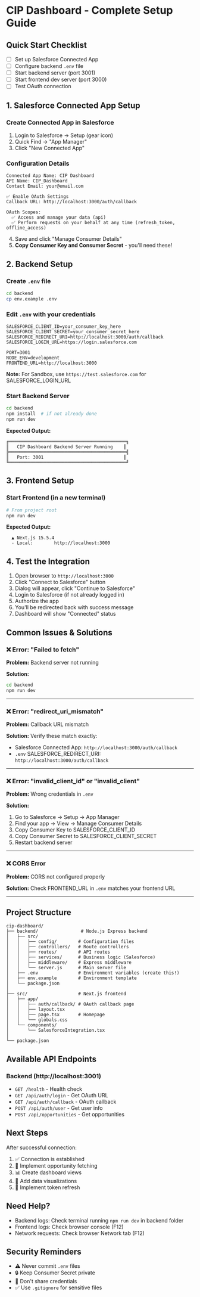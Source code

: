 # CIP Dashboard - Complete Setup Guide

## Quick Start Checklist

- [ ] Set up Salesforce Connected App
- [ ] Configure backend `.env` file
- [ ] Start backend server (port 3001)
- [ ] Start frontend dev server (port 3000)
- [ ] Test OAuth connection

## 1. Salesforce Connected App Setup

### Create Connected App in Salesforce

1. Login to Salesforce → Setup (gear icon)
2. Quick Find → "App Manager"
3. Click "New Connected App"

### Configuration Details

```
Connected App Name: CIP Dashboard
API Name: CIP_Dashboard
Contact Email: your@email.com

✅ Enable OAuth Settings
Callback URL: http://localhost:3000/auth/callback

OAuth Scopes:
  ✅ Access and manage your data (api)
  ✅ Perform requests on your behalf at any time (refresh_token, offline_access)
```

4. Save and click "Manage Consumer Details"
5. **Copy Consumer Key and Consumer Secret** - you'll need these!

## 2. Backend Setup

### Create `.env` file

```bash
cd backend
cp env.example .env
```

### Edit `.env` with your credentials

```env
SALESFORCE_CLIENT_ID=your_consumer_key_here
SALESFORCE_CLIENT_SECRET=your_consumer_secret_here
SALESFORCE_REDIRECT_URI=http://localhost:3000/auth/callback
SALESFORCE_LOGIN_URL=https://login.salesforce.com

PORT=3001
NODE_ENV=development
FRONTEND_URL=http://localhost:3000
```

**Note:** For Sandbox, use `https://test.salesforce.com` for SALESFORCE_LOGIN_URL

### Start Backend Server

```bash
cd backend
npm install  # if not already done
npm run dev
```

**Expected Output:**
```
╔════════════════════════════════════════════╗
║   CIP Dashboard Backend Server Running    ║
╠════════════════════════════════════════════╣
║   Port: 3001                              ║
╚════════════════════════════════════════════╝
```

## 3. Frontend Setup

### Start Frontend (in a new terminal)

```bash
# From project root
npm run dev
```

**Expected Output:**
```
  ▲ Next.js 15.5.4
  - Local:        http://localhost:3000
```

## 4. Test the Integration

1. Open browser to `http://localhost:3000`
2. Click "Connect to Salesforce" button
3. Dialog will appear, click "Continue to Salesforce"
4. Login to Salesforce (if not already logged in)
5. Authorize the app
6. You'll be redirected back with success message
7. Dashboard will show "Connected" status

## Common Issues & Solutions

### ❌ Error: "Failed to fetch"

**Problem:** Backend server not running

**Solution:**
```bash
cd backend
npm run dev
```

---

### ❌ Error: "redirect_uri_mismatch"

**Problem:** Callback URL mismatch

**Solution:** Verify these match exactly:
- Salesforce Connected App: `http://localhost:3000/auth/callback`
- `.env` SALESFORCE_REDIRECT_URI: `http://localhost:3000/auth/callback`

---

### ❌ Error: "invalid_client_id" or "invalid_client"

**Problem:** Wrong credentials in `.env`

**Solution:**
1. Go to Salesforce → Setup → App Manager
2. Find your app → View → Manage Consumer Details
3. Copy Consumer Key to SALESFORCE_CLIENT_ID
4. Copy Consumer Secret to SALESFORCE_CLIENT_SECRET
5. Restart backend server

---

### ❌ CORS Error

**Problem:** CORS not configured properly

**Solution:** Check FRONTEND_URL in `.env` matches your frontend URL

---

## Project Structure

```
cip-dashboard/
├── backend/                # Node.js Express backend
│   ├── src/
│   │   ├── config/        # Configuration files
│   │   ├── controllers/   # Route controllers
│   │   ├── routes/        # API routes
│   │   ├── services/      # Business logic (Salesforce)
│   │   ├── middleware/    # Express middleware
│   │   └── server.js      # Main server file
│   ├── .env               # Environment variables (create this!)
│   ├── env.example        # Environment template
│   └── package.json
│
├── src/                   # Next.js frontend
│   ├── app/
│   │   ├── auth/callback/ # OAuth callback page
│   │   ├── layout.tsx
│   │   ├── page.tsx       # Homepage
│   │   └── globals.css
│   └── components/
│       └── SalesforceIntegration.tsx
│
└── package.json
```

## Available API Endpoints

### Backend (http://localhost:3001)

- `GET /health` - Health check
- `GET /api/auth/login` - Get OAuth URL
- `GET /api/auth/callback` - OAuth callback
- `POST /api/auth/user` - Get user info
- `POST /api/opportunities` - Get opportunities

## Next Steps

After successful connection:

1. ✅ Connection is established
2. 🔄 Implement opportunity fetching
3. 📊 Create dashboard views
4. 🎨 Add data visualizations
5. 🔐 Implement token refresh

## Need Help?

- Backend logs: Check terminal running `npm run dev` in backend folder
- Frontend logs: Check browser console (F12)
- Network requests: Check browser Network tab (F12)

## Security Reminders

- ⚠️ Never commit `.env` files
- 🔒 Keep Consumer Secret private
- 🚫 Don't share credentials
- ✅ Use `.gitignore` for sensitive files

